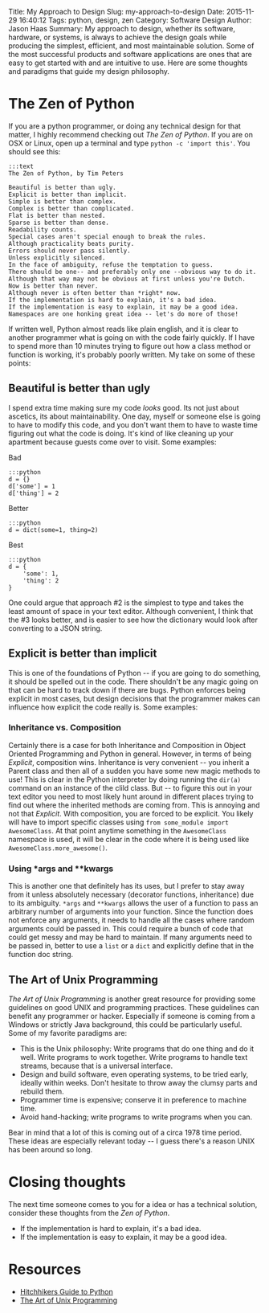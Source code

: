 Title: My Approach to Design
Slug: my-approach-to-design
Date: 2015-11-29 16:40:12
Tags: python, design, zen
Category: Software Design
Author: Jason Haas
Summary: My approach to design, whether its software, hardware, or systems, is always to achieve the design goals while producing the simplest, efficient, and most maintainable solution.  Some of the most successful products and software applications are ones that are easy to get started with and are intuitive to use.  Here are some thoughts and paradigms that guide my design philosophy.

# The Zen of Python

If you are a python programmer, or doing any technical design for that matter, I highly recommend checking out *The Zen of Python*.  If you are on OSX or Linux, open up a terminal and type `python -c 'import this'`.  You should see this:

    :::text
    The Zen of Python, by Tim Peters

    Beautiful is better than ugly.
    Explicit is better than implicit.
    Simple is better than complex.
    Complex is better than complicated.
    Flat is better than nested.
    Sparse is better than dense.
    Readability counts.
    Special cases aren't special enough to break the rules.
    Although practicality beats purity.
    Errors should never pass silently.
    Unless explicitly silenced.
    In the face of ambiguity, refuse the temptation to guess.
    There should be one-- and preferably only one --obvious way to do it.
    Although that way may not be obvious at first unless you're Dutch.
    Now is better than never.
    Although never is often better than *right* now.
    If the implementation is hard to explain, it's a bad idea.
    If the implementation is easy to explain, it may be a good idea.
    Namespaces are one honking great idea -- let's do more of those!
    
If written well, Python almost reads like plain english, and it is clear to another programmer what is going on with the code fairly quickly.  If I have to spend more than 10 minutes trying to figure out how a class method or function is working, it's probably poorly written.  My take on some of these points:

## Beautiful is better than ugly

I spend extra time making sure my code *looks* good.  Its not just about ascetics, its about maintainability.  One day, myself or someone else is going to have to modify this code, and you don't want them to have to waste time figuring out what the code is doing.  It's kind of like cleaning up your apartment because guests come over to visit.  Some examples:

Bad
    
    :::python
    d = {}
    d['some'] = 1
    d['thing'] = 2
    
Better

    :::python
    d = dict(some=1, thing=2)

Best

    :::python
    d = {
        'some': 1,
        'thing': 2
    }

One could argue that approach #2 is the simplest to type and takes the least amount of space in your text editor.  Although convenient, I think that the #3 looks better, and is easier to see how the dictionary would look after converting to a JSON string.

## Explicit is better than implicit

This is one of the foundations of Python -- if you are going to do something, it should be spelled out in the code.  There shouldn't be any magic going on that can be hard to track down if there are bugs.  Python enforces being explicit in most cases, but design decisions that the programmer makes can influence how explicit the code really is.  Some examples:

### Inheritance vs. Composition

Certainly there is a case for both Inheritance and Composition in Object Oriented Programming and Python in general.  However, in terms of being *Explicit*, composition wins.  Inheritance is very convenient -- you inherit a Parent class and then all of a sudden you have some new magic methods to use!  This is clear in the Python interpreter by doing running the `dir(a)` command on an instance of the clild class.  But -- to figure this out in your text editor you need to most likely hunt around in different places trying to find out where the inherited methods are coming from.  This is annoying and not that *Explicit*.  With composition, you are forced to be explicit.  You likely will have to import specific classes using `from some_module import AwesomeClass`.  At that point anytime something in the `AwesomeClass` namespace is used, it will be clear in the code where it is being used like `AwesomeClass.more_awesome()`.

### Using *args and **kwargs

This is another one that definitely has its uses, but I prefer to stay away from it unless absolutely necessary (decorator functions, inheritance) due to its ambiguity.  `*args` and `**kwargs` allows the user of a function to pass an arbitrary number of arguments into your function.  Since the function does not enforce any arguments, it needs to handle all the cases where random arguments could be passed in.  This could require a bunch of code that could get messy and may be hard to maintain.  If many arguments need to be passed in, better to use a `list` or a `dict` and explicitly define that in the function doc string.

## The Art of Unix Programming

*The Art of Unix Programming* is another great resource for providing some guidelines on good UNIX and programming practices.  These guidelines can benefit any programmer or hacker.  Especially if someone is coming from a Windows or strictly Java background, this could be particularly useful.  Some of my favorite paradigms are:

- This is the Unix philosophy: Write programs that do one thing and do it well. Write programs to work together. Write programs to handle text streams, because that is a universal interface.
- Design and build software, even operating systems, to be tried early, ideally within weeks. Don't hesitate to throw away the clumsy parts and rebuild them.
- Programmer time is expensive; conserve it in preference to machine time.
- Avoid hand-hacking; write programs to write programs when you can.

Bear in mind that a lot of this is coming out of a circa 1978 time period.  These ideas are especially relevant today -- I guess there's a reason UNIX has been around so long.

# Closing thoughts

The next time someone comes to you for a idea or has a technical solution, consider these thoughts from the *Zen of Python*.

- If the implementation is hard to explain, it's a bad idea.
- If the implementation is easy to explain, it may be a good idea.

# Resources

- [Hitchhikers Guide to Python](http://docs.python-guide.org/en/latest/)
- [The Art of Unix Programming](http://www.catb.org/esr/writings/taoup/html/)
